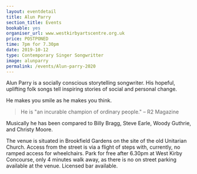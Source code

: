 ```yaml
---
layout: eventdetail
title: Alun Parry
section_title: Events
bookable: yes
organiser_url: www.westkirbyartscentre.org.uk
price: POSTPONED
time: 7pm for 7.30pm
date: 2019-10-12
type: Contemporary Singer Songwritter
image: alunparry
permalink: /events/Alun-parry-2020
---
```


Alun Parry is a socially conscious storytelling songwriter. His hopeful, uplifting folk songs tell inspiring stories of social and personal change.

He makes you smile as he makes you think.

> He is "an incurable champion of ordinary people." – R2 Magazine

Musically he has been compared to Billy Bragg, Steve Earle, Woody Guthrie, and Christy Moore.

The venue is situated in Brookfield Gardens on the site of the old Unitarian Church. Access from the street is via a flight of steps with, currently, no ramped access for wheelchairs. Park for free after 6.30pm at West Kirby Concourse, only 4 minutes walk away, as there is no on street parking available at the venue. Licensed bar available.
